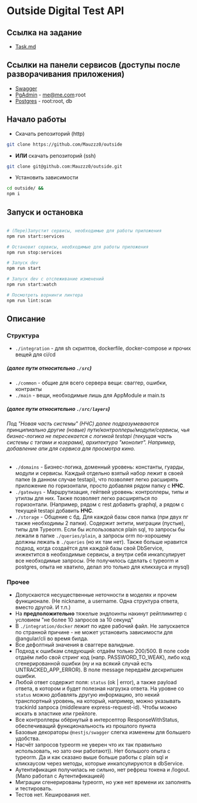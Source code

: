# Outside Digital Test API

## Ссылка на задание

- [Task.md](https://github.com/Mauzzz0/outside/blob/master/Task.md)

## Ссылки на панели сервисов (доступы после разворачивания приложения)

- [Swagger](http://localhost:3000/api/)
- [PgAdmin](http://localhost:80/) - me@me.com:root
- [Postgres](http://localhost:5432/) - root:root, db

## Начало работы

* Скачать репозиторий (http)
```bash
git clone https://github.com/Mauzzz0/outside
````
* **ИЛИ** скачать репозиторий (ssh)
```bash
git clone git@github.com:Mauzzz0/outside.git
````
* Установить зависимости
```bash
cd outside/ &&
npm i 
````

## Запуск и остановка

```bash

# (Пере)Запустит сервисы, необходимые для работы приложения
npm run start:services

# Остановит сервисы, необходимые для работы приложения
npm run stop:services

# Запуск dev
npm run start

# Запуск dev с отслеживание изменений
npm run start:watch

# Посмотреть ворнинги линтера
npm run lint:scan

```

## Описание

### Структура
* `./integration` - для sh скриптов, dockerfile, docker-compose и прочих вещей для ci/cd  
##### (далее пути относительно `./src`)
* `./common` - общие для всего сервера вещи: сваггер, ошибки, контракты
* `./main` - вещи, необходимые лишь для AppModule и main.ts
##### (далее пути относительно `./src/layers`)
###### Под "Новая часть системы" (НЧС) далее подразумеваются принципиально другие (новые) пути/контроллеры/модули/сервисы, чья бизнес-логика не пересекается с логикой testapi (текущая часть системы с тэгами и юзерами), архитектура "монолит". Например, добавление апи для сервиса для просмотра кино.
* `./domains` - Бизнес-логика, доменный уровень: константы, гуарды, модули и сервисы. Каждый отдельно взятый набор лежит в своей папке (в данном случае testapi), что позволяет легко расширять приложение по горизонтали, просто добавляя рядом папку с **НЧС**.
* `./gateways` - Маршрутизация, гейтвей уровень: контроллеры, типы и утилзы для них. Также позволяет легко расширяться по горизонтали. (Например, рядом с rest добавить graphql, а рядом с текущей testapi добавить **НЧС**.
* `./storage` - Общение с бд. Для каждой базы своя папка (при двух пг также необходимы 2 папки). Содержит энтити, миграции (пустые), типы для Typeorm. Если бы использовался plain sql, то запросы бы лежали в папке `./queries/plain`, а запросы orm по-хорошему должны лежать в `./queries` (но их там нет). Также больше нравится подход, когда создаётся для каждой базы свой DbService, инжектится в необходимые сервисы, а внутри себя инкапсулирует все необходимые запросы. (Не получилось сделать с typeorm и postgres, опыта не хватило, делал это только для кликхауса и mysql)

### Прочее
* Допускаются несущественные неточности в моделях и прочем функционале. (Не nickname, а username. Одна структура ответа, вместо другой. И т.п.)
* На **предположительно** тяжелые эндпоинты накинут рейтлимитер с условием "не более 10 запросов за 10 секунд"
* В `./integration/docker` лежит по идее рабочий файл. Не запускается по странной причине - не может установить зависимости для @angular/cli во время билда.
* Все дефолтный значения в сваггере валидные.
* Подход к ошибкам следующий: отдаём только 200/500. В поле code отдаём либо свой стринг код (напр. PASSWORD_TO_WEAK), либо код сгенерированной ошибки (ну и на всякий случай есть UNTRACKED_APP_ERROR). В поле message передаём дескрипшен ошибки.
* Любой ответ содержит поля: `status` (ok | error), а также payload ответа, в котором и будет полезная нагрузка ответа. На уровне со `status` можно добавлять другую информацию, это некий транспортный уровень, на который, например, можно указывать trackinId запроса (middleware express-request-id). Чтобы можно искать в эластике или грейлоге.
* Все контроллеры обёрнутый в интерсептор ResponseWithStatus, обеспечиващий функциональность из прошлого пункта
* Базовые декораторы `@nestjs/swagger` слегка изменены для большего удобства.
* Насчёт запросов typeorm не уверен что их так правильно использовать, но зато они работают)). Нет большого опыта с typeorm. Да и как сказано выше больше работы с plain sql и кликхаусом через методы, которые инкапсулируются в dbService.
* Аутентификация получилась не сильно, нет рефреш токена и /logout. (Мало работал с Аутентификацией)
* Миграции сгенерированы typeorm, но уже нет времени их заполнять и тестировать.
* Тестов нет. Кеширования нет.
